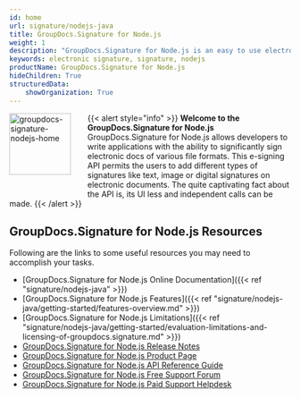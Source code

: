```yaml
---
id: home
url: signature/nodejs-java
title: GroupDocs.Signature for Node.js
weight: 1
description: "GroupDocs.Signature for Node.js is an easy to use electronic signature API designed for Node.js applications"
keywords: electronic signature, signature, nodejs
productName: GroupDocs.Signature for Node.js
hideChildren: True
structuredData:
    showOrganization: True
---
```

{{< alert style="info" >}}<img src="/signature/nodejs-java/images/home.png" width="110" height="110" alt="groupdocs-signature-nodejs-home" align="left" style="margin: 0 30px 30px 0"/> **Welcome to the GroupDocs.Signature for Node.js**  
GroupDocs.Signature for Node.js allows developers to write applications with the ability to significantly sign electronic docs of various file formats. This e-signing API permits the users to add different types of signatures like text, image or digital signatures on electronic documents. The quite captivating fact about the API is, its UI less and independent calls can be made.
{{< /alert >}}

## GroupDocs.Signature for Node.js Resources

Following are the links to some useful resources you may need to accomplish your tasks.

* [GroupDocs.Signature for Node.js Online Documentation]({{< ref "signature/nodejs-java" >}})
* [GroupDocs.Signature for Node.js Features]({{< ref "signature/nodejs-java/getting-started/features-overview.md" >}})
* [GroupDocs.Signature for Node.js Limitations]({{< ref "signature/nodejs-java/getting-started/evaluation-limitations-and-licensing-of-groupdocs.signature.md" >}})
* [GroupDocs.Signature for Node.js Release Notes](https://releases.groupdocs.com/signature/java/release-notes/)
* [GroupDocs.Signature for Node.js Product Page](https://products.groupdocs.com/signature/nodejs-java)
* [GroupDocs.Signature for Node.js API Reference Guide](https://reference.groupdocs.com/signature/nodejs-java/)
* [GroupDocs.Signature for Node.js Free Support Forum](https://forum.groupdocs.com/c/signature)
* [GroupDocs.Signature for Node.js Paid Support Helpdesk](https://helpdesk.groupdocs.com/)
